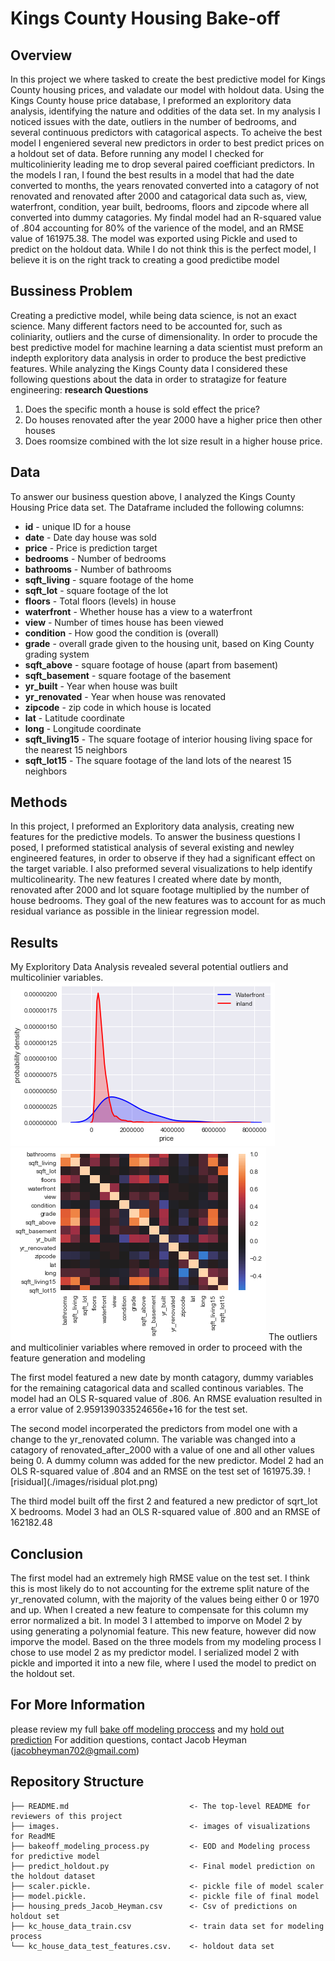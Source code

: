 # Kings County Housing Bake-off

 ## Overview
In this project we where tasked to create the best predictive model for Kings County housing prices, and valadate our model with holdout data. Using the Kings County house price database, I preformed an exploritory data analysis, identifying the nature and oddities of the data set. In my analysis I noticed issues with the date, outliers in the number of bedrooms, and several continuous predictors with catagorical aspects. To acheive the best model I engeniered several new predictors in order to best predict prices on a holdout set of data. Before running any model I checked for multicolinierity leading me to drop several paired coefficiant predictors. In the models I ran, I found the best results in a model that had the date converted to months, the years renovated converted into a catagory of not renovated and renovated after 2000 and catagorical data such as, view, waterfront, condition, year built, bedrooms, floors and zipcode where all converted into dummy catagories. My findal model had an R-squared value of .804 accounting for 80% of the varience of the model, and an RMSE value of 161975.38. The model was exported using Pickle and used to predict on the holdout data. While I do not think this is the perfect model, I believe it is on the right track to creating a good predictibe model

## Bussiness Problem
Creating a predictive model, while being data science, is not an exact science.  Many different factors need to be accounted for, such as coliniarity, outliers and the curse of dimensionality.  In order to procude the best predictive model for machine learning a data scientist must preform an indepth exploritory data analysis in order to produce the best predictive features.  While analyzing the Kings County data I considered these following questions about the data in order to stratagize for feature engineering:
**research Questions**
1. Does the specific month a house is sold effect the price?
2. Do houses renovated after the year 2000 have a higher price then other houses
3. Does roomsize combined with the lot size result in a higher house price.    


## Data
To answer our business question above, I analyzed the Kings County Housing Price data set.  The Dataframe included the following columns:
* **id** - unique ID for a house
* **date** - Date day house was sold
* **price** - Price is prediction target
* **bedrooms** - Number of bedrooms
* **bathrooms** - Number of bathrooms
* **sqft_living** - square footage of the home
* **sqft_lot** - square footage of the lot
* **floors** - Total floors (levels) in house
* **waterfront** - Whether house has a view to a waterfront
* **view** - Number of times house has been viewed
* **condition** - How good the condition is (overall)
* **grade** - overall grade given to the housing unit, based on King County grading system
* **sqft_above** - square footage of house (apart from basement)
* **sqft_basement** - square footage of the basement
* **yr_built** - Year when house was built
* **yr_renovated** - Year when house was renovated
* **zipcode** - zip code in which house is located
* **lat** - Latitude coordinate
* **long** - Longitude coordinate
* **sqft_living15** - The square footage of interior housing living space for the nearest 15 neighbors
* **sqft_lot15** - The square footage of the land lots of the nearest 15 neighbors

## Methods
In this project, I preformed an Exploritory data analysis, creating new features for the predictive models.  To answer the business questions I posed, I preformed statistical analysis of several existing and newley engineered features, in order to observe if they had a significant effect on the target variable.  I also preformed several visualizations to help identify multicolinearity.  The new features I created where date by month, renovated after 2000 and lot square footage multiplied by the number of house bedrooms.  They goal of the new features was to account for as much residual variance as possible in the liniear regression model.  

## Results
My Exploritory Data Analysis revealed several potential outliers and multicolinier variables.
![waterfront](./images/waterfront.png)
![heatmap](./images/heatmap.png)
The outliers and multicolinier variables where removed in order to proceed with the feature generation and modeling

The first model featured a new date by month catagory, dummy variables for the remaining catagorical data and scalled continous variables.  The model had an OLS R-squared value of .806.  An RMSE evaluation resulted in a error value of 2.959139033524656e+16 for the test set.  

The second model incorperated the predictors from model one with a change to the yr_renovated column.  The variable was changed into a catagory of renovated_after_2000 with a value of one and all other values being 0.  A dummy column was added for the new predictor.  Model 2 had an OLS R-squared value of .804 and an RMSE on the test set of 161975.39.
![risidual](./images/risidual plot.png)

The third model built off the first 2 and featured a new predictor of sqrt_lot X bedrooms.  Model 3 had an OLS R-squared value of .800 and an RMSE of 162182.48

## Conclusion
The first model had an extremely high RMSE value on the test set.  I think this is most likely do to not accounting for the extreme split nature of the yr_renovated column, with the majority of the values being either 0 or 1970 and up.  When I created a new feature to compensate for this column my error normalized a bit.  In model 3 I attembed to imporve on Model 2 by using generating a polynomial feature.  This new feature, however did now imporve the model.  Based on the three models from my modeling process I chose to use model 2 as my predictor model.  I serialized model 2 with pickle and imported it into a new file, where I used the model to predict on the holdout set.  

## For More Information
please review my full [bake off modeling proccess](./Bakeoff_modelling_process/ipynb) and my [hold out prediction](./Predict_holdout/ipynb)
For addition questions, contact Jacob Heyman (jacobheyman702@gmail.com)

## Repository Structure

```
├── README.md                           <- The top-level README for reviewers of this project
├── images.                             <- images of visualizations for ReadME
├── bakeoff_modeling_process.py         <- EOD and Modeling process for predictive model
├── predict_holdout.py                  <- Final model prediction on the holdout dataset
├── scaler.pickle.                      <- pickle file of model scaler
├── model.pickle.                       <- pickle file of final model
├── housing_preds_Jacob_Heyman.csv      <- Csv of predictions on holdout set
├── kc_house_data_train.csv             <- train data set for modeling process
└── kc_house_data_test_features.csv.    <- holdout data set 
